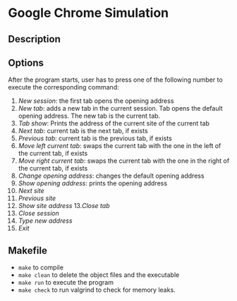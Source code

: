 # Google Chrome Simulation

## Description

## Options
After the program starts, user has to press one of the following number to execute the corresponding command:
1. *New session*: the first tab opens the opening address
2. *New tab*: adds a new tab in the current session. Tab opens the default opening address. The new tab is the current tab.
3. *Tab show*: Prints the address of the current site of the current tab
4. *Next tab*: current tab is the next tab, if exists
5. *Previous tab*: current tab is the previous tab, if exists
6. *Move left current tab*: swaps the current tab with the one in the left of the current tab, if exists
7. *Move right current tab*: swaps the current tab with the one in the right of the current tab, if exists
8. *Change opening address*: changes the default opening address
9. *Show opening address*: prints the opening address
10. *Next site*
11. *Previous site*
12. *Show site address*
13.*Close tab*
14. *Close session*
15. *Type new address*
16. *Exit*

## Makefile
 - `make` to compile
 - `make clean` to delete the object files and the executable
 - `make run` to execute the program
 - `make check` to run valgrind to check for memory leaks.
